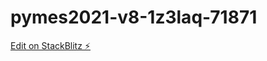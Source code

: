 # pymes2021-v8-1z3laq-71871

[Edit on StackBlitz ⚡️](https://stackblitz.com/edit/pymes2021-v8-1z3laq-71871)